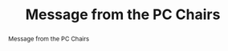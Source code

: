 ---
abstract: Message from the PC Chairs
creators:
- Pang, Natalie
- Rechert, Klaus
date: null
document_url: https://services.phaidra.univie.ac.at/api/object/o:931146/download
grand_parent: iPRES
institutions: []
keywords:
- kyoto
landing_page_url: https://phaidra.univie.ac.at/o:931146
language: eng
layout: publication
license: CC BY-SA 4.0 International
notes_url: null
parent: iPRES 2017
publication_type: paper
size: 202060
slides_url: null
source_name: iPRES
stream_url: null
title: Message from the PC Chairs
year: 2017
---